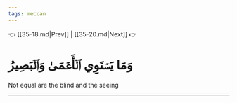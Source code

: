 ```yaml
---
tags: meccan
---
```


👈 [[35-18.md|Prev]] | [[35-20.md|Next]] 👉

# وَمَا يَسۡتَوِي ٱلۡأَعۡمَىٰ وَٱلۡبَصِيرُ

Not equal are the blind and the seeing

---

